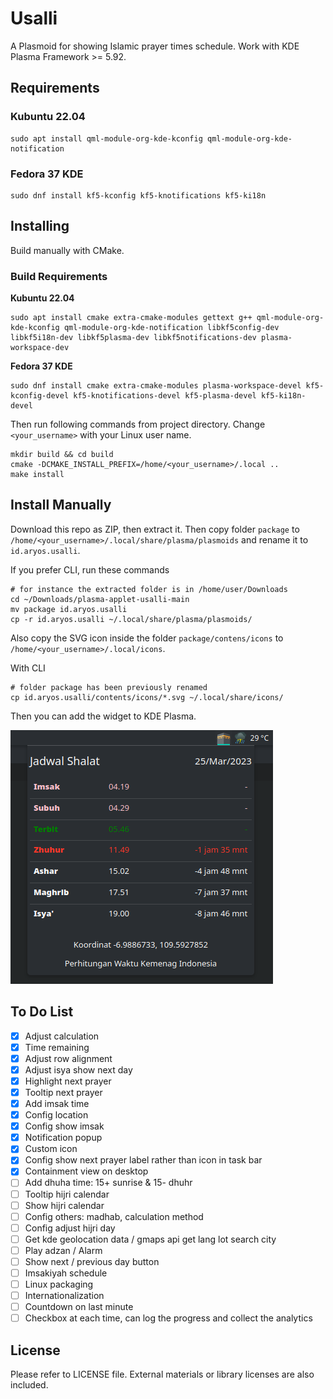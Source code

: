# Usalli

A Plasmoid for showing Islamic prayer times schedule. Work with KDE Plasma Framework >= 5.92.

## Requirements

### Kubuntu 22.04

```
sudo apt install qml-module-org-kde-kconfig qml-module-org-kde-notification
```

### Fedora 37 KDE

```
sudo dnf install kf5-kconfig kf5-knotifications kf5-ki18n
```

## Installing

Build manually with CMake.

### Build Requirements

**Kubuntu 22.04**

```
sudo apt install cmake extra-cmake-modules gettext g++ qml-module-org-kde-kconfig qml-module-org-kde-notification libkf5config-dev libkf5i18n-dev libkf5plasma-dev libkf5notifications-dev plasma-workspace-dev
```

**Fedora 37 KDE**

```
sudo dnf install cmake extra-cmake-modules plasma-workspace-devel kf5-kconfig-devel kf5-knotifications-devel kf5-plasma-devel kf5-ki18n-devel
```

Then run following commands from project directory. Change `<your_username>` with your Linux user name.

```
mkdir build && cd build
cmake -DCMAKE_INSTALL_PREFIX=/home/<your_username>/.local ..
make install
```

## Install Manually

Download this repo as ZIP, then extract it.
Then copy folder `package` to `/home/<your_username>/.local/share/plasma/plasmoids` and rename it to `id.aryos.usalli`.

If you prefer CLI, run these commands

```
# for instance the extracted folder is in /home/user/Downloads
cd ~/Downloads/plasma-applet-usalli-main
mv package id.aryos.usalli
cp -r id.aryos.usalli ~/.local/share/plasma/plasmoids/
```

Also copy the SVG icon inside the folder `package/contens/icons` to `/home/<your_username>/.local/icons`.

With CLI

```
# folder package has been previously renamed
cp id.aryos.usalli/contents/icons/*.svg ~/.local/share/icons/
```

Then you can add the widget to KDE Plasma.

![Screenshot](screenshot.png)

## To Do List

- [x] Adjust calculation
- [x] Time remaining
- [x] Adjust row alignment
- [x] Adjust isya show next day
- [x] Highlight next prayer
- [x] Tooltip next prayer
- [x] Add imsak time
- [x] Config location
- [x] Config show imsak
- [x] Notification popup
- [x] Custom icon
- [x] Config show next prayer label rather than icon in task bar
- [x] Containment view on desktop
- [ ] Add dhuha time: 15+ sunrise & 15- dhuhr
- [ ] Tooltip hijri calendar
- [ ] Show hijri calendar
- [ ] Config others: madhab, calculation method
- [ ] Config adjust hijri day
- [ ] Get kde geolocation data / gmaps api get lang lot search city
- [ ] Play adzan / Alarm
- [ ] Show next / previous day button
- [ ] Imsakiyah schedule
- [ ] Linux packaging
- [ ] Internationalization
- [ ] Countdown on last minute
- [ ] Checkbox at each time, can log the progress and collect the analytics

## License

Please refer to LICENSE file.
External materials or library licenses are also included.
